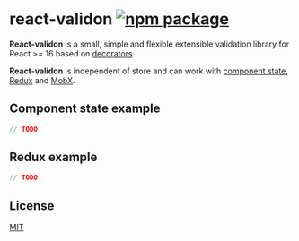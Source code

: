 # react-validon [![npm package](https://img.shields.io/npm/v/react-validon.svg?style=flat-square)](https://www.npmjs.org/package/react-validon)

**React-validon** is a small, simple and flexible extensible validation library for React >= 16 based on [decorators](https://github.com/tc39/proposal-decorators).

**React-validon** is independent of store and can work with [component state](https://reactjs.org/docs/faq-state.html), [Redux](https://redux.js.org/) and [MobX](https://github.com/mobxjs/mobx).

## Component state example

```javascript
// TODO
```

## Redux example

```javascript
// TODO
```

## License

[MIT](https://opensource.org/licenses/mit-license.php)
